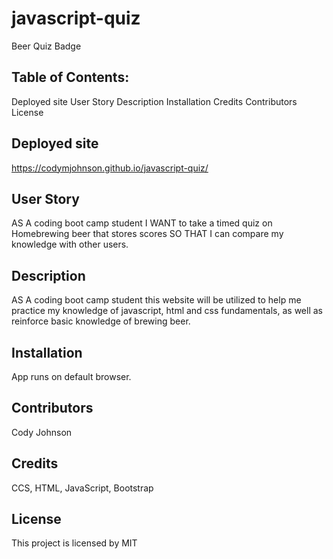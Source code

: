 # javascript-quiz
Beer Quiz
Badge

## Table of Contents:
Deployed site
User Story
Description
Installation
Credits
Contributors
License

## Deployed site
https://codymjohnson.github.io/javascript-quiz/

## User Story
AS A coding boot camp student I WANT to take a timed quiz on Homebrewing beer that stores scores SO THAT I can compare my knowledge with other users.

## Description
AS A coding boot camp student this website will be utilized to help me practice my knowledge of javascript, html and css fundamentals, as well as reinforce basic knowledge of brewing beer.

## Installation
App runs on default browser.

## Contributors
Cody Johnson

## Credits
CCS, HTML, JavaScript, Bootstrap

## License
This project is licensed by MIT

